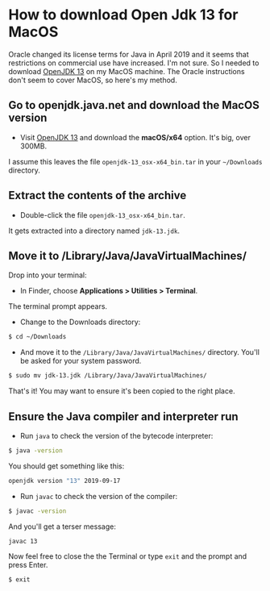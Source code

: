 # How to download Open Jdk 13 for MacOS

Oracle changed its license terms for Java in April 2019 and it seems that
restrictions on commercial use have increased. I'm not sure. So I needed to download
[OpenJDK 13](https://openjdk.java.net) on my MacOS machine. The Oracle  instructions
don't seem to cover MacOS, so here's my method.

## Go to openjdk.java.net and download the MacOS version

* Visit [OpenJDK 13](https://openjdk.java.net) and download the **macOS/x64** option. 
It's big, over 300MB.

I assume this leaves the file `openjdk-13_osx-x64_bin.tar` in your `~/Downloads` directory.

## Extract the contents of the archive

* Double-click the file `openjdk-13_osx-x64_bin.tar`.

It gets extracted into a directory named `jdk-13.jdk`.

## Move it to /Library/Java/JavaVirtualMachines/

Drop into your terminal:

* In Finder, choose **Applications > Utilities > Terminal**.

The terminal prompt appears.

* Change to the Downloads directory:

```bash
$ cd ~/Downloads
```

* And move it to the `/Library/Java/JavaVirtualMachines/` directory. 
You'll be asked for your system password.

```bash
$ sudo mv jdk-13.jdk /Library/Java/JavaVirtualMachines/
```

That's it! You may want to ensure it's been copied to the right place.

## Ensure the Java compiler and interpreter run

* Run `java` to check the version of the bytecode interpreter:

```bash
$ java -version
```

You should get something like this:

```bash
openjdk version "13" 2019-09-17
```

* Run `javac` to check the version of the compiler:

```bash
$ javac -version
```

And you'll get a terser message:

```
javac 13
```

Now feel free to close the the Terminal or type `exit` and the prompt and press Enter.

```
$ exit
```
